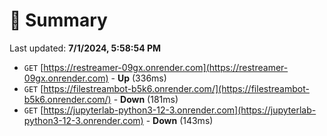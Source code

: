 # 📖 Summary
Last updated: **7/1/2024, 5:58:54 PM**

- `GET` [https://restreamer-09gx.onrender.com](https://restreamer-09gx.onrender.com) - **Up** (336ms)
- `GET` [https://filestreambot-b5k6.onrender.com/](https://filestreambot-b5k6.onrender.com/) - **Down** (181ms)
- `GET` [https://jupyterlab-python3-12-3.onrender.com](https://jupyterlab-python3-12-3.onrender.com) - **Down** (143ms)
